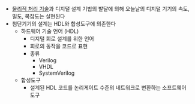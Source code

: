 - [물리적 처리 기술](물리적처리기술)과 디지털 설계 기법의 발달에 의해 오늘날의 디지털 기기의 속도, 밀도, 복잡도는 실현된다
- 첨단기기의 설계는 HDL와 합성도구에 의존한다
	- 하드웨어 기술 언어 (HDL) 
		- 디지털 회로 설계를 위한 언어
		- 회로의 동작을 코드로 표현
		- 종류
			- Verilog
			- VHDL
			- SystemVerilog
	- 합성도구
		- 설계된 HDL 코드를 논리게이트 수준의 네트워크로 변환하는 소프트웨어 도구